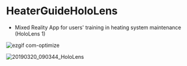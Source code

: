 # HeaterGuideHoloLens

- Mixed Reality App for users' training in heating system maintenance (HoloLens 1)

![ezgif com-optimize](https://user-images.githubusercontent.com/21102697/61591013-20de7b00-abc1-11e9-92b0-5f8863c850c3.gif)

![20190320_090344_HoloLens](https://user-images.githubusercontent.com/21102697/54703259-4f274d80-4b30-11e9-8a32-ffdd4ea3b777.jpg)

